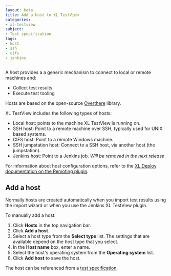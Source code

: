 ```yaml
---
layout: beta
title: Add a host to XL TestView
categories:
- xl-testview
subject:
- Test specification
tags:
- host
- ssh
- cifs
- jenkins
---
```


A host provides a a generic mechanism to connect to local or remote machines and:

* Collect test results
* Execute test tooling

Hosts are based on the open-source [Overthere](https://github.com/xebialabs/overthere) library.

XL TestView includes the following types of hosts:

 * Local host: points to the machine XL TestView is running on.
 * SSH host: Point to a remote machine over SSH, typically used for UNIX based systems.
 * CIFS host: Point to a remote Windows machine.
 * SSH jumpstation host: Connect to a SSH host, via another host (the jumpstation).
 * Jenkins host: Point to a Jenkins job. *Will be removed in the next release*
 
 For information about host configuration options, refer to the [XL Deploy documentation on the Remoting plugin](/xl-deploy/concept/introduction-to-the-xl-deploy-remoting-plugin.html).
 
## Add a host

Normally hosts are created automatically when you import test results using the import wizard or when you use the Jenkins XL TestView plugin.

To manually add a host:
 
1. Click **Hosts** in the top navigation bar.
1. Click **Add a host**.
2. Select a host type from the **Select type** list. The settings that are available depend on the host type that you select.
3. In the **Host name** box, enter a name.
4. Select the host's operating system from the **Operating system** list.
5. Click **Add host** to save the host.

The host can be referenced from a [test specification](/xl-testview/how-to/create-a-test-specification.html).
